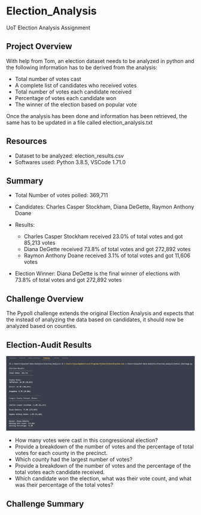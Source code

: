 # Election_Analysis
UoT Election Analysis Assignment

## Project Overview
With help from Tom, an election dataset needs to be analyzed in python and the following information has to be derived from the analysis:
  - Total number of votes cast
  - A complete list of candidates who received votes
  - Total number of votes each candidate received
  - Percentage of votes each candidate won
  - The winner of the election based on popular vote

Once the analysis has been done and information has been retrieved, the same has to be updated in a file called election_analysis.txt


## Resources
- Dataset to be analyzed: election_results.csv
- Softwares used: Python 3.8.5, VSCode 1.71.0 


## Summary
- Total Number of votes polled: 369,711
- Candidates: Charles Casper Stockham, Diana DeGette, Raymon Anthony Doane
- Results: 
  - Charles Casper Stockham received 23.0% of total votes and got 85,213 votes
  - Diana DeGette received 73.8% of total votes and got 272,892 votes
  - Raymon Anthony Doane received 3.1% of total votes and got 11,606 votes

- Election Winner: Diana DeGette is the final winner of elections with 73.8% of total votes and got 272,892 votes

## Challenge Overview
The Pypoll challenge extends the original Election Analysis and expects that the instead of analyzing the data based on candidates, it should now be analyzed based on counties. 

## Election-Audit Results

   ![ScreenShot](https://github.com/LIPSASHARMA/Election_Analysis/blob/main/Resources/Election_Analysis_Console_Output.png)

  - How many votes were cast in this congressional election?
  - Provide a breakdown of the number of votes and the percentage of total votes for each county in the precinct.
  - Which county had the largest number of votes?
  - Provide a breakdown of the number of votes and the percentage of the total votes each candidate received.
  - Which candidate won the election, what was their vote count, and what was their percentage of the total votes?

## Challenge Summary


